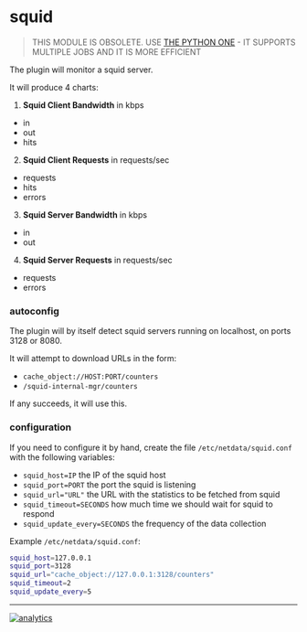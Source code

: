 # squid

> THIS MODULE IS OBSOLETE.
> USE [THE PYTHON ONE](../../python.d.plugin/squid) - IT SUPPORTS MULTIPLE JOBS AND IT IS MORE EFFICIENT

The plugin will monitor a squid server.

It will produce 4 charts:

1. **Squid Client Bandwidth** in kbps

 * in
 * out
 * hits

2. **Squid Client Requests** in requests/sec

 * requests
 * hits
 * errors

3. **Squid Server Bandwidth** in kbps

 * in
 * out

4. **Squid Server Requests** in requests/sec

 * requests
 * errors

### autoconfig

The plugin will by itself detect squid servers running on
localhost, on ports 3128 or 8080.

It will attempt to download URLs in the form:

- `cache_object://HOST:PORT/counters`
- `/squid-internal-mgr/counters`

If any succeeds, it will use this.

### configuration

If you need to configure it by hand, create the file
`/etc/netdata/squid.conf` with the following variables:

- `squid_host=IP` the IP of the squid host
- `squid_port=PORT` the port the squid is listening
- `squid_url="URL"` the URL with the statistics to be fetched from squid
- `squid_timeout=SECONDS` how much time we should wait for squid to respond
- `squid_update_every=SECONDS` the frequency of the data collection

Example `/etc/netdata/squid.conf`:

```sh
squid_host=127.0.0.1
squid_port=3128
squid_url="cache_object://127.0.0.1:3128/counters"
squid_timeout=2
squid_update_every=5
```

---

[![analytics](https://www.google-analytics.com/collect?v=1&aip=1&t=pageview&_s=1&ds=github&dr=https%3A%2F%2Fgithub.com%2Fnetdata%2Fnetdata&dl=https%3A%2F%2Fmy-netdata.io%2Fgithub.%2Fcollectors%2Fcharts.d.plugin%2Fsquid%2FREADME&_u=MAC~&cid=5792dfd7-8dc4-476b-af31-da2fdb9f93d2&tid=UA-64295674-3)]()
